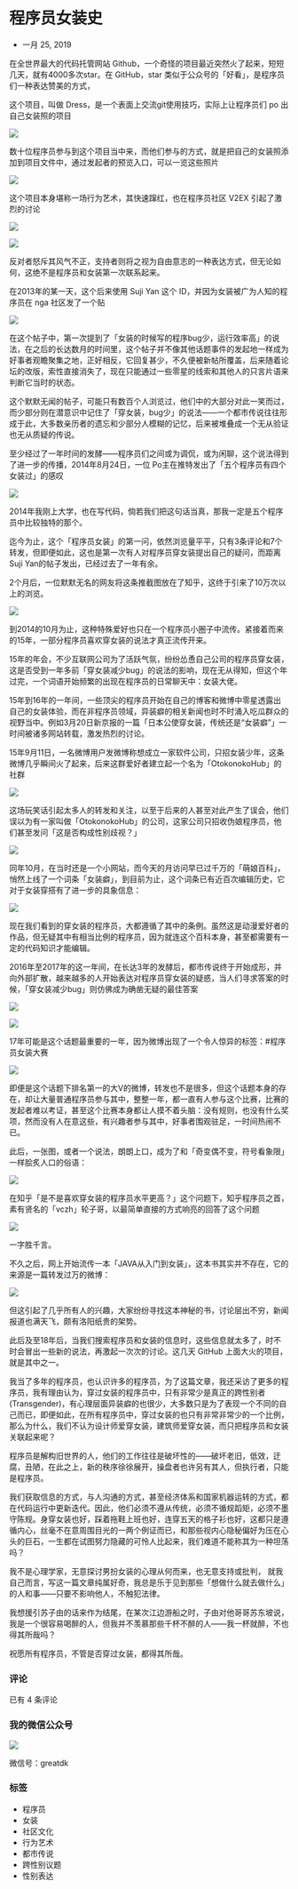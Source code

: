 # 程序员女装史

- 一月 25, 2019

在全世界最大的代码托管网站 Github，一个奇怪的项目最近突然火了起来，短短几天，就有4000多次star。在 GitHub，star 类似于公众号的「好看」，是程序员们一种表达赞美的方式，

这个项目，叫做 Dress，是一个表面上交流git使用技巧，实际上让程序员们 po 出自己女装照的项目

![](https://report.niucodata.com/dress.png)

数十位程序员参与到这个项目当中来，而他们参与的方式，就是把自己的女装照添加到项目文件中，通过发起者的预览入口，可以一览这些照片

![](https://report.niucodata.com/dress2.png)

这个项目本身堪称一场行为艺术，其快速蹿红，也在程序员社区 V2EX 引起了激烈的讨论

![](https://report.niucodata.com/dress3.png)

![](https://report.niucodata.com/dress4.png)

反对者怒斥其风气不正，支持者则将之视为自由意志的一种表达方式，但无论如何，这绝不是程序员和女装第一次联系起来。

在2013年的某一天，这个后来使用 Suji Yan 这个 ID，并因为女装被广为人知的程序员在 nga 社区发了一个贴

![](https://report.niucodata.com/dress5.jpg)

在这个帖子中，第一次提到了「女装的时候写的程序bug少，运行效率高」的说法，在之后的长达数月的时间里，这个帖子并不像其他话题事件的发起地一样成为好事者观瞻聚集之地，正好相反，它回复甚少，不久便被新帖所覆盖，后来随着论坛的改版，索性直接消失了，现在只能通过一些零星的线索和其他人的只言片语来判断它当时的状态。

这个默默无闻的帖子，可能只有数百个人浏览过，他们中的大部分对此一笑而过，而少部分则在潜意识中记住了「穿女装，bug少」的说法——一个都市传说往往形成于此，大多数亲历者的遗忘和少部分人模糊的记忆，后来被堆叠成一个无从验证也无从质疑的传说。

至少经过了一年时间的发酵——程序员们之间或为调侃，或为闲聊，这个说法得到了进一步的传播，2014年8月24日，一位 Po主在推特发出了「五个程序员有四个女装过」的感叹

![](https://report.niucodata.com/dress6.png)

2014年我刚上大学，也在写代码，倘若我们把这句话当真，那我一定是五个程序员中比较独特的那个。

迄今为止，这个「程序员女装」的第一问，依然浏览量平平，只有3条评论和7个转发，但即便如此，这也是第一次有人对程序员穿女装提出自己的疑问，而距离Suji Yan的帖子发出，已经过去了一年有余。

2个月后，一位默默无名的网友将这条推截图放在了知乎，这终于引来了10万次以上的浏览。

![](https://report.niucodata.com/dress7.png)

到2014的10月为止，这种特殊爱好也只在一个程序员小圈子中流传。紧接着而来的15年，一部分程序员喜欢穿女装的说法才真正流传开来。

15年的年会，不少互联网公司为了活跃气氛，纷纷怂恿自己公司的程序员穿女装，这是否受到一年多前「穿女装减少bug」的说法的影响，现在无从得知，但这个年过完，一个词语开始频繁的出现在程序员的日常聊天中：女装大佬。

15年到16年的一年间，一些顶尖的程序员开始在自己的博客和微博中零星透露出自己的女装体验，而在非程序员领域，异装癖的相关新闻也时不时涌入吃瓜群众的视野当中。例如3月20日新京报的一篇「日本公使穿女装，传统还是“女装癖”」一时间被诸多网站转载，激发热烈的讨论。

15年9月11日，一名微博用户发微博称想成立一家软件公司，只招女装少年，这条微博几乎瞬间火了起来，后来这群爱好者建立起一个名为「OtokonokoHub」的社群

![](https://report.niucodata.com/dress8.png)

这场玩笑话引起太多人的转发和关注，以至于后来的人甚至对此产生了误会，他们误以为有一家叫做「OtokonokoHub」的公司，这家公司只招收伪娘程序员，他们甚至发问「这是否构成性别歧视？」

![](https://report.niucodata.com/dress9.png)

同年10月，在当时还是一个小网站，而今天的月访问早已过千万的「萌娘百科」，悄然上线了一个词条「女装癖」，到目前为止，这个词条已有近百次编辑历史，它对于女装穿搭有了进一步的具象信息：

![](https://report.niucodata.com/dress10.png)

现在我们看到的穿女装的程序员，大都遵循了其中的条例。虽然这是动漫爱好者的作品，但无疑其中有相当比例的程序员，因为就连这个百科本身，甚至都需要有一定的代码知识才能编辑。

2016年至2017年的这一年间，在长达3年的发酵后，都市传说终于开始成形，并向外部扩散，越来越多的人开始表达对程序员穿女装的疑惑，当人们寻求答案的时候，「穿女装减少bug」则仿佛成为确凿无疑的最佳答案

![](https://report.niucodata.com/dress11.png)

![](https://report.niucodata.com/dress12.png)

17年可能是这个话题最重要的一年，因为微博出现了一个令人惊异的标签：#程序员女装大赛

![](https://report.niucodata.com/dress13.png)

即便是这个话题下排名第一的大V的微博，转发也不是很多，但这个话题本身的存在，却让大量普通程序员参与其中，整整一年，都一直有人参与这个比赛，比赛的发起者难以考证，甚至这个比赛本身都让人摸不着头脑：没有规则，也没有什么奖项，然而没有人在意这些，有兴趣者参与其中，好事者围观驻足，一时间热闹不已。

此后，一张图，或者一个说法，朗朗上口，成为了和「奇变偶不变，符号看象限」一样脍炙人口的俗语：

![](https://report.niucodata.com/dress14.png)

在知乎「是不是喜欢穿女装的程序员水平更高？」这个问题下，知乎程序员之首，素有贤名的「vczh」轮子哥，以最简单直接的方式响亮的回答了这个问题

![](https://report.niucodata.com/dress15.png)

一字胜千言。

不久之后，网上开始流传一本「JAVA从入门到女装」，这本书其实并不存在，它的来源是一篇转发过万的微博：

![](https://report.niucodata.com/dress16.png)

但这引起了几乎所有人的兴趣，大家纷纷寻找这本神秘的书，讨论层出不穷，新闻报道也满天飞，颇有洛阳纸贵的架势。

此后及至18年后，当我们搜索程序员和女装的信息时，这些信息就太多了，时不时会冒出一些新的说法，再激起一次次的讨论。这几天 GitHub 上面大火的项目，就是其中之一。

我当了多年的程序员，也认识许多的程序员，为了这篇文章，我还采访了更多的程序员，我有理由认为，穿过女装的程序员中，只有非常少是真正的跨性别者(Transgender)，有心理层面异装癖的也很少，大多数只是为了表现一个不同的自己而已，即便如此，在所有程序员中，穿过女装的也只有非常非常少的一个比例，那么为什么，我们不认为设计师爱穿女装，建筑师爱穿女装，而只把程序员和女装关联起来呢？

程序员是解构旧世界的人，他们的工作往往是破坏性的——破坏老旧，低效，迂腐，丑陋，在此之上，新的秩序徐徐展开，操盘者也许另有其人，但执行者，只能是程序员。

我们获取信息的方式，与人沟通的方式，甚至经济体系和国家机器运转的方式，都在代码运行中更新迭代。因此，他们必须不遵从传统，必须不循规蹈矩，必须不墨守陈规。身穿女装也好，踩着拖鞋上班也好，连穿五天的格子衫也好，这都只是遵循内心，丝毫不在意周围目光的一两个例证而已，和那些视内心隐秘偏好为压在心头的巨石，一生都在试图努力隐藏的可怜人比起来，我们难道不能称其为一种坦荡吗？

我不是心理学家，无意探讨男扮女装的心理从何而来，也无意支持或批判， 就我自己而言，写这一篇文章纯属好奇，我总是乐于见到那些「想做什么就去做什么」的人和事——只要不影响他人，不触犯法律。

我想援引苏子由的话来作为结尾，在某次江边游船之时，子由对他哥哥苏东坡说，我是一个很容易喝醉的人，但我并不羡慕那些千杯不醉的人——我一杯就醉，不也得其所哉吗？

祝愿所有程序员，不管是否穿过女装，都得其所哉。

### 评论

已有 4 条评论

### 我的微信公众号

![](https://report.niucodata.com/Fs2yqyw7f8GZBQwrAKMQ8F0Eadmk.jpg) 

微信号：greatdk

### 标签

- 程序员
- 女装
- 社区文化
- 行为艺术
- 都市传说
- 跨性别议题
- 性别表达